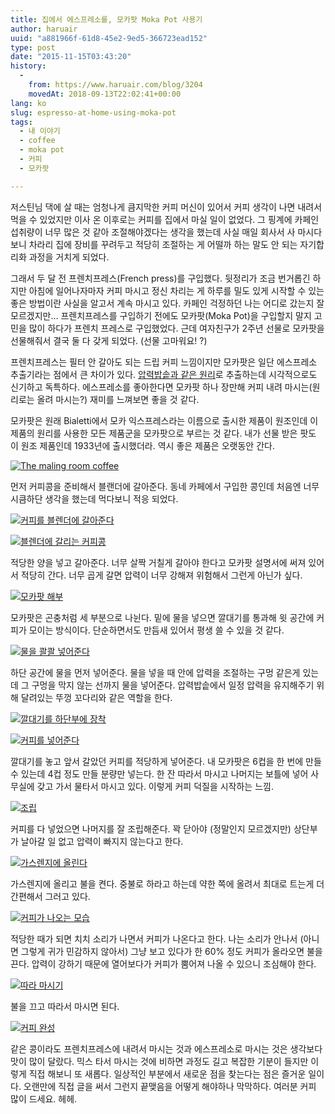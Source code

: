 ```yaml
---
title: 집에서 에스프레소를, 모카팟 Moka Pot 사용기
author: haruair
uuid: "a881966f-61d8-45e2-9ed5-366723ead152"
type: post
date: "2015-11-15T03:43:20"
history:
  - 
    from: https://www.haruair.com/blog/3204
    movedAt: 2018-09-13T22:02:41+00:00
lang: ko
slug: espresso-at-home-using-moka-pot
tags:
  - 내 이야기
  - coffee
  - moka pot
  - 커피
  - 모카팟

---
```

저스틴님 댁에 살 때는 엄청나게 큼지막한 커피 머신이 있어서 커피 생각이 나면 내려서 먹을 수 있었지만 이사 온 이후로는 커피를 집에서 마실 일이 없었다. 그 핑계에 카페인 섭취량이 너무 많은 것 같아 조절해야겠다는 생각을 했는데 사실 매일 회사서 사 마시다 보니 차라리 집에 장비를 꾸려두고 적당히 조절하는 게 어떨까 하는 말도 안 되는 자기합리화 과정을 거치게 되었다.

그래서 두 달 전 프렌치프레스(French press)를 구입했다. 뒷정리가 조금 번거롭긴 하지만 아침에 일어나자마자 커피 마시고 정신 차리는 게 하루를 밀도 있게 시작할 수 있는 좋은 방법이란 사실을 알고서 계속 마시고 있다. 카페인 걱정하던 나는 어디로 갔는지 잘 모르겠지만&#8230; 프렌치프레스를 구입하기 전에도 모카팟(Moka Pot)을 구입할지 말지 고민을 많이 하다가 프렌치 프레스로 구입했었다. 근데 여자친구가 2주년 선물로 모카팟을 선물해줘서 결국 둘 다 갖게 되었다. (선물 고마워요! ?)

프렌치프레스는 필터 안 갈아도 되는 드립 커피 느낌이지만 모카팟은 일단 에스프레소 추출기라는 점에서 큰 차이가 있다. [압력밥솥과 같은 원리][1]로 추출하는데 시각적으로도 신기하고 독특하다. 에스프레소를 좋아한다면 모카팟 하나 장만해 커피 내려 마시는(원리로는 올려 마시는?) 재미를 느껴보면 좋을 것 같다.

모카팟은 원래 Bialetti에서 모카 익스프레스라는 이름으로 출시한 제품이 원조인데 이 제품의 원리를 사용한 모든 제품군을 모카팟으로 부르는 것 같다. 내가 선물 받은 팟도 이 원조 제품인데 1933년에 출시했더라. 역시 좋은 제품은 오랫동안 간다.

<a data-flickr-embed="true"  href="https://www.flickr.com/photos/90112078@N08/22401507254/in/datetaken/" title="The maling room coffee"><img src="https://farm1.staticflickr.com/700/22401507254_f3eb03f797_h.jpg?w=660&#038;ssl=1" alt="The maling room coffee" data-recalc-dims="1" /></a>

먼저 커피콩을 준비해서 블랜더에 갈아준다. 동네 카페에서 구입한 콩인데 처음엔 너무 시큼하단 생각을 했는데 먹다보니 적응 되었다.

<a data-flickr-embed="true"  href="https://www.flickr.com/photos/90112078@N08/22998288306/in/datetaken/" title="커피를 블렌더에 갈아준다"><img src="https://farm1.staticflickr.com/689/22998288306_971fb91cd5_h.jpg?w=660&#038;ssl=1" alt="커피를 블렌더에 갈아준다" data-recalc-dims="1" /></a>

<a data-flickr-embed="true"  href="https://www.flickr.com/photos/90112078@N08/22401627364/in/datetaken/" title="블렌더에 갈리는 커피콩"><img src="https://farm6.staticflickr.com/5725/22401627364_081c6a52bd_h.jpg?w=660&#038;ssl=1" alt="블렌더에 갈리는 커피콩" data-recalc-dims="1" /></a>

적당한 양을 넣고 갈아준다. 너무 살짝 거칠게 갈아야 한다고 모카팟 설명서에 써져 있어서 적당히 간다. 너무 곱게 갈면 압력이 너무 강해져 위험해서 그런게 아닌가 싶다.

<a data-flickr-embed="true"  href="https://www.flickr.com/photos/90112078@N08/22401686044/in/datetaken/" title="모카팟 해부"><img src="https://farm1.staticflickr.com/773/22401686044_ab45e3cd2d_h.jpg?w=660&#038;ssl=1" alt="모카팟 해부" data-recalc-dims="1" /></a>

모카팟은 곤충처럼 세 부분으로 나뉜다. 밑에 물을 넣으면 깔대기를 통과해 윗 공간에 커피가 모이는 방식이다. 단순하면서도 만듬새 있어서 평생 쓸 수 있을 것 같다.

<a data-flickr-embed="true"  href="https://www.flickr.com/photos/90112078@N08/23011010172/in/datetaken/" title="물을 콸콸 넣어준다"><img src="https://farm1.staticflickr.com/639/23011010172_ca6afcc814_h.jpg?w=660&#038;ssl=1" alt="물을 콸콸 넣어준다" data-recalc-dims="1" /></a>

하단 공간에 물을 먼저 넣어준다. 물을 넣을 때 안에 압력을 조절하는 구멍 같은게 있는데 그 구멍을 막지 않는 선까지 물을 넣어준다. 압력밥솥에서 일정 압력을 유지해주기 위해 달려있는 뚜껑 꼬다리와 같은 역할을 한다.

<a data-flickr-embed="true"  href="https://www.flickr.com/photos/90112078@N08/22606246197/in/datetaken/" title="깔대기를 하단부에 장착"><img src="https://farm1.staticflickr.com/754/22606246197_c73f257ec4_h.jpg?w=660&#038;ssl=1" alt="깔대기를 하단부에 장착" data-recalc-dims="1" /></a>

<a data-flickr-embed="true"  href="https://www.flickr.com/photos/90112078@N08/22403451163/in/datetaken/" title="커피를 넣어준다"><img src="https://farm1.staticflickr.com/776/22403451163_ef387566f0_h.jpg?w=660&#038;ssl=1" alt="커피를 넣어준다" data-recalc-dims="1" /></a>

깔대기를 놓고 앞서 갈았던 커피를 적당하게 넣어준다. 내 모카팟은 6컵을 한 번에 만들 수 있는데 4컵 정도 만들 분량만 넣는다. 한 잔 따라서 마시고 나머지는 보틀에 넣어 사무실에 갖고 가서 물타서 마시고 있다. 이렇게 커피 덕질을 시작하는 느낌.

<a data-flickr-embed="true"  href="https://www.flickr.com/photos/90112078@N08/22632450109/in/datetaken/" title="조립"><img src="https://farm1.staticflickr.com/593/22632450109_b8b751529c_h.jpg?w=660&#038;ssl=1" alt="조립" data-recalc-dims="1" /></a>

커피를 다 넣었으면 나머지를 잘 조립해준다. 꽉 닫아야 (정말인지 모르겠지만) 상단부가 날아갈 일 없고 압력이 빠지지 않는다고 한다.

<a data-flickr-embed="true"  href="https://www.flickr.com/photos/90112078@N08/22403555113/in/datetaken/" title="가스렌지에 올린다"><img src="https://farm1.staticflickr.com/593/22403555113_9febddfe54_h.jpg?w=660&#038;ssl=1" alt="가스렌지에 올린다" data-recalc-dims="1" /></a>

가스렌지에 올리고 불을 켠다. 중불로 하라고 하는데 약한 쪽에 올려서 최대로 트는게 더 간편해서 그러고 있다.

<a data-flickr-embed="true"  href="https://www.flickr.com/photos/90112078@N08/23024789925/in/datetaken/" title="커피가 나오는 모습"><img src="https://farm1.staticflickr.com/622/23024789925_ba4e356394_h.jpg?w=660&#038;ssl=1" alt="커피가 나오는 모습" data-recalc-dims="1" /></a>

적당한 때가 되면 치치 소리가 나면서 커피가 나온다고 한다. 나는 소리가 안나서 (아니면 그렇게 귀가 민감하지 않아서) 그냥 보고 있다가 한 60% 정도 커피가 올라오면 불을 끈다. 압력이 강하기 때문에 열어보다가 커피가 뿜어져 나올 수 있으니 조심해야 한다.

<a data-flickr-embed="true"  href="https://www.flickr.com/photos/90112078@N08/22403650743/in/datetaken/" title="따라 마시기"><img src="https://farm1.staticflickr.com/667/22403650743_205d890fed_h.jpg?w=660&#038;ssl=1" alt="따라 마시기" data-recalc-dims="1" /></a>

불을 끄고 따라서 마시면 된다.

<a data-flickr-embed="true"  href="https://www.flickr.com/photos/90112078@N08/22632655349/in/datetaken/" title="커피 완성"><img src="https://farm1.staticflickr.com/637/22632655349_63e0490d43_h.jpg?w=660&#038;ssl=1" alt="커피 완성" data-recalc-dims="1" /></a>

같은 콩이라도 프렌치프레스에 내려서 마시는 것과 에스프레소로 마시는 것은 생각보다 맛이 많이 달랐다. 믹스 타서 마시는 것에 비하면 과정도 길고 복잡한 기분이 들지만 이렇게 직접 해보니 또 새롭다. 일상적인 부분에서 새로운 점을 찾는다는 점은 즐거운 일이다. 오랜만에 직접 글을 써서 그런지 끝맺음을 어떻게 해야하나 막막하다. 여러분 커피 많이 드세요. 헤헤.

 [1]: https://en.wikipedia.org/wiki/File:Moka_Animation.gif